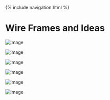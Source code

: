 {% include navigation.html %}
<h1> Wire Frames and Ideas</h1>

![image](https://user-images.githubusercontent.com/89236857/160169290-48e7bf23-61ba-4c83-9c57-75fe3dd819de.png)

![image](https://user-images.githubusercontent.com/89236857/160013877-f009e966-2e4b-43dd-a4a8-e05a986bdb2c.png)

![image](https://user-images.githubusercontent.com/89236857/160014610-8ecfc1df-f85a-4c15-81e9-479730822eb8.png)

![image](https://user-images.githubusercontent.com/89236857/159085012-f907f27c-5c5a-4e9c-9a4c-5680f9d91724.png)

![image](https://user-images.githubusercontent.com/89236857/159084964-d7cd5701-b8d7-4698-90b5-e851b17b0d8b.png)

![image](https://user-images.githubusercontent.com/89236857/159084923-4e310e31-37df-49fa-ba45-f03ab87496e7.png)
